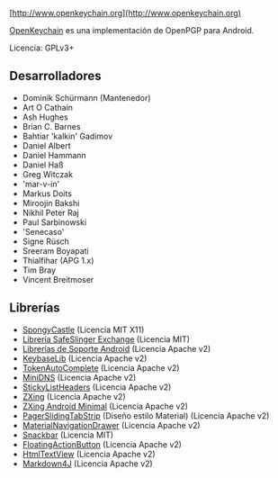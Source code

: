 
[http://www.openkeychain.org](http://www.openkeychain.org)

[OpenKeychain](http://www.openkeychain.org) es una implementación de OpenPGP para Android.

Licencia: GPLv3+

## Desarrolladores
  * Dominik Schürmann (Mantenedor)
  * Art O Cathain
  * Ash Hughes
  * Brian C. Barnes
  * Bahtiar 'kalkin' Gadimov
  * Daniel Albert
  * Daniel Hammann
  * Daniel Haß
  * Greg Witczak
  * 'mar-v-in'
  * Markus Doits
  * Miroojin Bakshi
  * Nikhil Peter Raj
  * Paul Sarbinowski
  * 'Senecaso'
  * Signe Rüsch
  * Sreeram Boyapati
  * Thialfihar (APG 1.x)
  * Tim Bray
  * Vincent Breitmoser

## Librerías
  * [SpongyCastle](http://rtyley.github.com/spongycastle/) (Licencia MIT X11)
  * [Librería SafeSlinger Exchange](https://github.com/SafeSlingerProject/exchange-android) (Licencia MIT)
  * [Librerías de Soporte Android](http://developer.android.com/tools/support-library/index.html) (Licencia Apache v2)
  * [KeybaseLib](https://github.com/timbray/KeybaseLib) (Licencia Apache v2)
  * [TokenAutoComplete](https://github.com/splitwise/TokenAutoComplete) (Licencia Apache v2)
  * [MiniDNS](https://github.com/rtreffer/minidns) (Licencia Apache v2)
  * [StickyListHeaders](https://github.com/emilsjolander/StickyListHeaders) (Licencia Apache v2)
  * [ZXing](https://github.com/zxing/zxing) (Licencia Apache v2)
  * [ZXing Android Minimal](https://github.com/journeyapps/zxing-android-embedded) (Licencia Apache v2)
  * [PagerSlidingTabStrip](https://github.com/jpardogo/PagerSlidingTabStrip) (Diseño estilo Material)</a> (Licencia Apache v2)
  * [MaterialNavigationDrawer](https://github.com/neokree/MaterialNavigationDrawer) (Licencia Apache v2)
  * [Snackbar](https://github.com/nispok/snackbar) (Licencia MIT)
  * [FloatingActionButton](https://github.com/futuresimple/android-floating-action-button) (Licencia Apache v2)
  * [HtmlTextView](https://github.com/dschuermann/html-textview) (Licencia Apache v2)
  * [Markdown4J](https://github.com/jdcasey/markdown4j) (Licencia Apache v2)